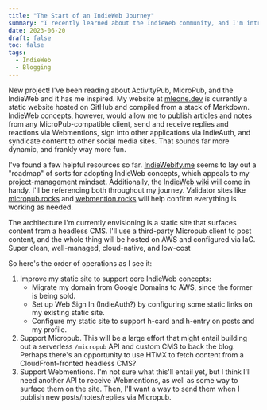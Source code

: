 ```yaml
---
title: "The Start of an IndieWeb Journey"
summary: "I recently learned about the IndieWeb community, and I'm intrigued!"
date: 2023-06-20
draft: false
toc: false
tags:
  - IndieWeb
  - Blogging
---
```

New project!  I've been reading about ActivityPub, MicroPub, and the IndieWeb and it has me inspired.  My website at [mleone.dev](https://mleone.dev) is currently a static website hosted on GitHub and compiled from a stack of Markdown.  IndieWeb concepts, however, would allow me to publish articles and notes from any MicroPub-compatible client, send and receive replies and reactions via Webmentions, sign into other applications via IndieAuth, and syndicate content to other social media sites.  That sounds far more dynamic, and frankly way more fun.

I've found a few helpful resources so far.  [IndieWebify.me](https://indiewebify.me/) seems to lay out a "roadmap" of sorts for adopting IndieWeb concepts, which appeals to my project-management mindset.  Additionally, the [IndieWeb wiki](https://indieweb.org/) will come in handy.  I'll be referencing both throughout my journey.  Validator sites like [micropub.rocks](https://micropub.rocks/) and [webmention.rocks](https://webmention.rocks/) will help confirm everything is working as needed.

The architecture I'm currently envisioning is a static site that surfaces content from a headless CMS.  I'll use a third-party Micropub client to post content, and the whole thing will be hosted on AWS and configured via IaC.  Super clean, well-managed, cloud-native, and low-cost

So here's the order of operations as I see it:

1. Improve my static site to support core IndieWeb concepts:
    * Migrate my domain from Google Domains to AWS, since the former is being sold.
    * Set up Web Sign In (IndieAuth?) by configuring some static links on my existing static site.
    * Configure my static site to support h-card and h-entry on posts and my profile.
2. Support Micropub.  This will be a large effort that might entail building out a serverless `/micropub` API and custom CMS to back the blog.  Perhaps there's an opportunity to use HTMX to fetch content from a CloudFront-fronted headless CMS?
3. Support Webmentions.  I'm not sure what this'll entail yet, but I think I'll need another API to receive Webmentions, as well as some way to surface them on the site.  Then, I'll want a way to send them when I publish new posts/notes/replies via Micropub.
